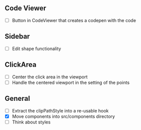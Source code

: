 ## Code Viewer

- [ ] Button in CodeViewer that creates a codepen with the code

## Sidebar

- [ ] Edit shape functionality

## ClickArea

- [ ] Center the click area in the viewport
- [ ] Handle the centered viewport in the setting of the points

## General

- [ ] Extract the clipPathStyle into a re-usable hook
- [x] Move components into src/components directory
- [ ] Think about styles
